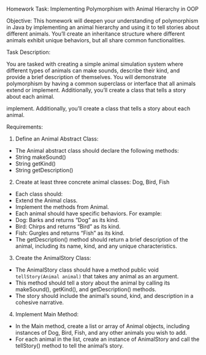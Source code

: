 Homework Task: Implementing Polymorphism with Animal Hierarchy in OOP

Objective:
This homework will deepen your understanding of polymorphism in Java by implementing an animal hierarchy and using it to tell stories about different animals.
You’ll create an inheritance structure where different animals exhibit unique behaviors, but all share common functionalities.

Task Description:

You are tasked with creating a simple animal simulation system where different types of animals can make sounds, describe their kind, and provide a brief description of themselves.
You will demonstrate polymorphism by having a common superclass or interface that all animals extend or implement. Additionally, you’ll create a class that tells a story about each animal.

implement. Additionally, you’ll create a class that tells a story about each animal.

Requirements:

1.	Define an Animal Abstract Class:
   - The Animal abstract class should declare the following methods:
   - String makeSound()
   - String getKind()
   - String getDescription()
2.	Create at least three concrete animal classes: Dog, Bird, Fish
  - Each class should:
  - Extend the Animal class.
  -	Implement the methods from Animal.
  -	Each animal should have specific behaviors. For example:
  -	Dog: Barks and returns “Dog” as its kind.
  -	Bird: Chirps and returns “Bird” as its kind.
  -	Fish: Gurgles and returns “Fish” as its kind.
  -	The getDescription() method should return a brief description of the animal, including its name, kind, and any unique characteristics.
3.	Create the AnimalStory Class:
  - The AnimalStory class should have a method public void `tellStory(Animal animal)` that takes any animal as an argument.
  - This method should tell a story about the animal by calling its makeSound(), getKind(), and getDescription() methods.
  - The story should include the animal’s sound, kind, and description in a cohesive narrative.
4.	Implement Main Method:
  - In the Main method, create a list or array of Animal objects, including instances of Dog, Bird, Fish, and any other animals you wish to add.
  - For each animal in the list, create an instance of AnimalStory and call the tellStory() method to tell the animal’s story.
